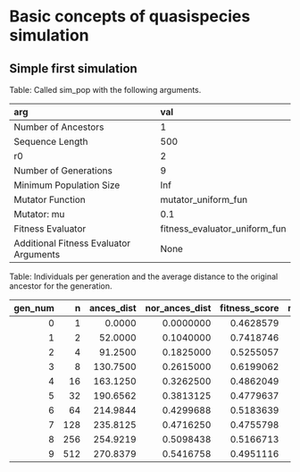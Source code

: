 # Basic concepts of quasispecies simulation





## Simple first simulation


Table: Called sim_pop with the following arguments.



|arg                                    |val                           |
|:--------------------------------------|:-----------------------------|
|Number of Ancestors                    |1                             |
|Sequence Length                        |500                           |
|r0                                     |2                             |
|Number of Generations                  |9                             |
|Minimum Population Size                |Inf                           |
|Mutator Function                       |mutator_uniform_fun           |
|Mutator: mu                            |0.1                           |
|Fitness Evaluator                      |fitness_evaluator_uniform_fun |
|Additional Fitness Evaluator Arguments |None                          |



Table: Individuals per generation and the average distance to the original ancestor for the generation.



| gen_num|   n| ances_dist| nor_ances_dist| fitness_score| min_fitness_score|
|-------:|---:|----------:|--------------:|-------------:|-----------------:|
|       0|   1|     0.0000|      0.0000000|     0.4628579|         0.4628579|
|       1|   2|    52.0000|      0.1040000|     0.7418746|         0.7418746|
|       2|   4|    91.2500|      0.1825000|     0.5255057|         0.5255057|
|       3|   8|   130.7500|      0.2615000|     0.6199062|         0.6199062|
|       4|  16|   163.1250|      0.3262500|     0.4862049|         0.4862049|
|       5|  32|   190.6562|      0.3813125|     0.4779637|         0.4779637|
|       6|  64|   214.9844|      0.4299688|     0.5183639|         0.5183639|
|       7| 128|   235.8125|      0.4716250|     0.4755798|         0.4755798|
|       8| 256|   254.9219|      0.5098438|     0.5166713|         0.5166713|
|       9| 512|   270.8379|      0.5416758|     0.4951116|         0.4951116|
